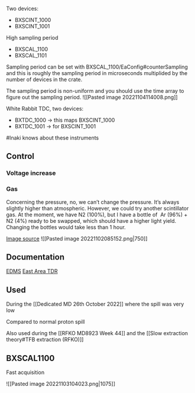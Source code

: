 
Two devices:
* BXSCINT_1000
* BXSCINT_1001

High sampling period
* BXSCAL_1100
* BXSCAL_1101

Sampling period can be set with BXSCAL_1100/EaConfig#counterSampling and this is roughly the sampling period in microseconds multiplided by the number of devices in the crate.

The sampling period is non-uniform and you should use the time array to figure out the sampling period.
![[Pasted image 20221104114008.png]]


White Rabbit TDC, two devices:

-   BXTDC_1000 -> this maps BXSCINT_1000
-   BXTDC_1001 -> for BXSCINT_1001

#Inaki knows about these instruments

## Control

### Voltage increase

### Gas
Concerning the pressure, no, we can’t change the pressure. It’s always slightly higher than atmospheric.
However, we could try another scintillator gas. At the moment, we have N2 (100%), but I have a bottle of  Ar (96%) + N2 (4%) ready to be swapped, which should have a higher light yield. Changing the bottles would take less than 1 hour.

[Image source](https://edms.cern.ch/ui/#!master/navigator/document?D:100567405:100567405:subDocs)
![[Pasted image 20221102085152.png|750]]

## Documentation

[EDMS](https://edms.cern.ch/ui/#!master/navigator/project?P:100567331:100567331:subDocs)
[East Area TDR](https://edms.cern.ch/ui/file/2664547/1/EAR_TDRV01.ch3.5.V01_docx_cpdf.pdf)

## Used

During the [[Dedicated MD 26th October 2022]] where the spill was very low

Compared to normal proton spill

Also used during the [[RFKO MD8923 Week 44]] and the [[Slow extraction theory#TFB extraction (RFKO)]]


## BXSCAL1100

Fast acquisition

![[Pasted image 20221103104023.png|1075]]